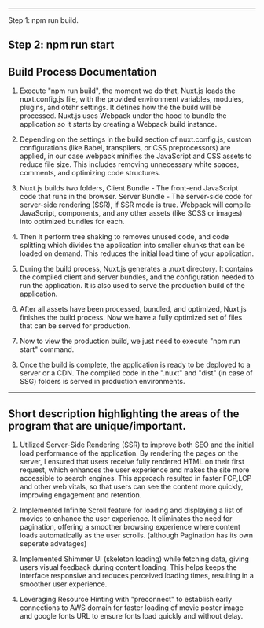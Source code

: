 -----------------------------------------------------------------------------------
Step 1: npm run build.

Step 2: npm run start
------------------------------------------------------------------------------------
Build Process Documentation
------------------------------------------------------------------------------------
1. Execute "npm run build", the moment we do that, Nuxt.js loads the nuxt.config.js file, with the provided environment variables, modules, plugins, and otehr settings. It defines how the the build will be processed. Nuxt.js uses Webpack under the hood to bundle the application so it starts by creating a Webpack build instance.

2. Depending on the settings in the build section of nuxt.config.js, custom configurations (like Babel, transpilers, or CSS preprocessors) are applied, in our case webpack minifies the JavaScript and CSS assets to reduce file size. This includes removing unnecessary white spaces, comments, and optimizing code structures.

3. Nuxt.js builds two folders,
Client Bundle - The front-end JavaScript code that runs in the browser.
Server Bundle - The server-side code for server-side rendering (SSR), if SSR mode is true.
Webpack will compile JavaScript, components, and any other assets (like SCSS or images) into optimized bundles for each.

4. Then it perform tree shaking to removes unused code, and code splitting which divides the application into smaller chunks that can be loaded on demand. This reduces the initial load time of your application.

5. During the build process, Nuxt.js generates a .nuxt directory. It contains the compiled client and server bundles, and the configuration needed to run the application. It is also used to serve the production build of the application.

6. After all assets have been processed, bundled, and optimized, Nuxt.js finishes the build process. Now we have a fully optimized set of files that can be served for production.

7. Now to view the production build, we just need to execute "npm run start" command.

8. Once the build is complete, the application is ready to be deployed to a server or a CDN. The compiled code in the ".nuxt" and "dist" (in case of SSG) folders is served in production environments.

----------------------------------------------------------------------------------
Short description highlighting the areas of the program that are unique/important.
----------------------------------------------------------------------------------
1. Utilized Server-Side Rendering (SSR) to improve both SEO and the initial load performance of the application. By rendering the pages on the server, I ensured that users receive fully rendered HTML on their first request, which enhances the user experience and makes the site more accessible to search engines. This approach resulted in faster FCP,LCP and other web vitals, so that users can see the content more quickly, improving engagement and retention.

2. Implemented Infinite Scroll feature for loading and displaying a list of movies to enhance the user experience. It eliminates the need for pagination, offering a smoother browsing experience where content loads automatically as the user scrolls. (although Pagination has its own seperate advatages)

3. Implemented Shimmer UI (skeleton loading) while fetching data, giving users visual feedback during content loading. This helps keeps the interface responsive and reduces perceived loading times, resulting in a smoother user experience.

4. Leveraging Resource Hinting with "preconnect" to establish early connections to AWS domain for faster loading of movie poster image and google fonts URL to ensure fonts load quickly and without delay.
